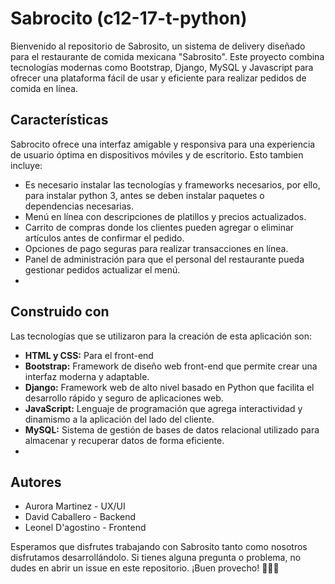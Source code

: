 # Sabrocito (c12-17-t-python)
Bienvenido al repositorio de Sabrosito, un sistema de delivery diseñado para el restaurante de comida mexicana "Sabrosito". Este proyecto combina tecnologías modernas como Bootstrap, Django, MySQL y Javascript para ofrecer una plataforma fácil de usar y eficiente para realizar pedidos de comida en línea.
## Características
Sabrocito ofrece una interfaz amigable y responsiva para una experiencia de usuario óptima en dispositivos móviles y de escritorio. Esto tambien incluye:
- Es necesario instalar las tecnologías y frameworks necesarios, por ello, para instalar python 3, antes se deben instalar paquetes o dependencias necesarias.
- Menú en línea con descripciones de platillos y precios actualizados.
- Carrito de compras donde los clientes pueden agregar o eliminar artículos antes de confirmar el pedido.
- Opciones de pago seguras para realizar transacciones en línea.
- Panel de administración para que el personal del restaurante pueda gestionar pedidos actualizar el menú.
- 

## Construido con
Las tecnologías que se utilizaron para la creación de esta aplicación son:
- **HTML y CSS:** Para el front-end
- **Bootstrap:** Framework de diseño web front-end que permite crear una interfaz moderna y adaptable.
- **Django:** Framework web de alto nivel basado en Python que facilita el desarrollo rápido y seguro de aplicaciones web.
- **JavaScript:** Lenguaje de programación que agrega interactividad y dinamismo a la aplicación del lado del cliente.
- **MySQL:** Sistema de gestión de bases de datos relacional utilizado para almacenar y recuperar datos de forma eficiente.
- 

## Autores
- Aurora Martinez - UX/UI
- David Caballero - Backend
- Leonel D'agostino - Frontend

Esperamos que disfrutes trabajando con Sabrosito tanto como nosotros disfrutamos desarrollándolo. Si tienes alguna pregunta o problema, no dudes en abrir un issue en este repositorio. ¡Buen provecho! 🌮🌯🍹

